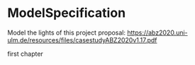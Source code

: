 # ModelSpecification
Model the lights of this project proposal:
https://abz2020.uni-ulm.de/resources/files/casestudyABZ2020v1.17.pdf

first chapter
